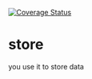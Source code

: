 [![Coverage Status](https://coveralls.io/repos/github/tgedr/store/badge.svg)](https://coveralls.io/github/tgedr/store)

# store
you use it to store data
